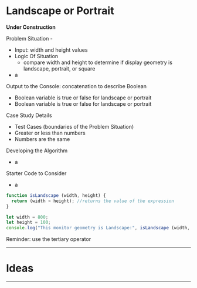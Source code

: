 # Landscape or Portrait

**Under Construction**

Problem Situation -
- Input: width and height values
- Logic Of Situation
  - compare width and height to determine if display geometry is landscape, portrait, or square
- a

Output to the Console: concatenation to describe Boolean
- Boolean variable is true or false for landscape or portrait
- Boolean variable is true or false for landscape or portrait

Case Study Details
- Test Cases (boundaries of the Problem Situation)
- Greater or less than numbers
- Numbers are the same

Developing the Algorithm
- a

Starter Code to Consider
- a

```JavaScript
function isLandscape (width, height) {
  return (width > height); //returns the value of the expression
}

let width = 800;
let height = 100;
console.log("This monitor geometry is Landscape:", isLandscape (width, height));
```

Reminder: use the tertiary operator

---

# Ideas


---
